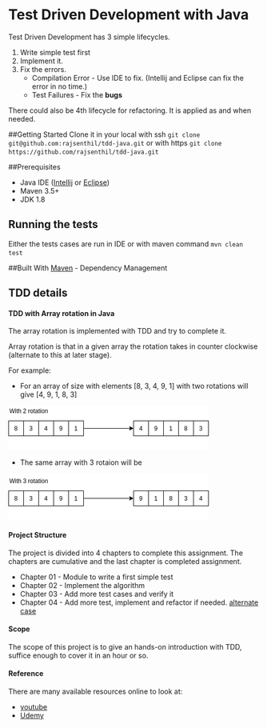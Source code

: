 # Test Driven Development with Java
Test Driven Development has 3 simple lifecycles.
1. Write simple test first
2. Implement it.
3. Fix the errors.
   * Compilation Error - Use IDE to fix. (Intellij and Eclipse can fix the error in no time.)
   * Test Failures     - Fix the **bugs**   
 
There could also be 4th lifecycle for refactoring. It is applied as and when needed.

##Getting Started
Clone it in your local with ssh `git clone git@github.com:rajsenthil/tdd-java.git` 
or with https `git clone https://github.com/rajsenthil/tdd-java.git`

##Prerequisites
* Java IDE ([Intellij](https://www.jetbrains.com/idea/download/) or [Eclipse](https://www.eclipse.org/downloads/)) 
* Maven 3.5+
* JDK 1.8  

## Running the tests
Either the tests cases are run in IDE or with maven command `mvn clean test` 

##Built With
[Maven](https://maven.apache.org/) - Dependency Management

## TDD details
#### TDD with Array rotation in Java
The array rotation is implemented with TDD and try to complete it.

Array rotation is that in a given array the rotation takes in counter clockwise (alternate to this at later stage).

For example: 
* For an array of size with elements [8, 3, 4, 9, 1] with two rotations will give [4, 9, 1, 8, 3] 

![Array with Two rotation](https://github.com/rajsenthil/tdd-java/raw/master/docs/images/ArrayRotateBy2.png "Array with Two rotations")

* The same array with 3 rotaion will be 

![Array with Two rotation](https://github.com/rajsenthil/tdd-java/raw/master/docs/images/ArrayRotateBy3.png "Array with Three rotations")

#### Project Structure
The project is divided into 4 chapters to complete this assignment. 
The chapters are cumulative and the last chapter is completed assignment.

* Chapter 01 - Module to write a first simple test
* Chapter 02 - Implement the algorithm
* Chapter 03 - Add more test cases and verify it 
* Chapter 04 - Add more test, implement and refactor if needed. [alternate case](https://github.com/rajsenthil/tdd-java/raw/master/docs/images/AlternateArrayRotate.png)

#### Scope
The scope of this project is to give an hands-on introduction with TDD, suffice enough
to cover it in an hour or so.

#### Reference
There are many available resources online to look at:
* [youtube](https://www.youtube.com/results?search_query=test+driven+development+java)
* [Udemy](https://www.udemy.com/courses/search/?q=test%20driven%20development&src=sac&kw=test%20dr)
